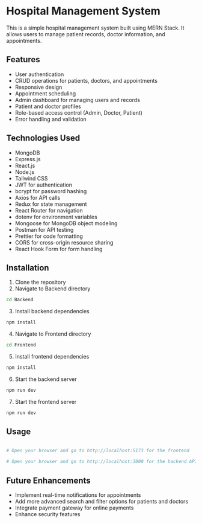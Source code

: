# Hospital Management System

This is a simple hospital management system built using MERN Stack. It allows users to manage patient records, doctor information, and appointments.

## Features

- User authentication
- CRUD operations for patients, doctors, and appointments
- Responsive design
- Appointment scheduling
- Admin dashboard for managing users and records
- Patient and doctor profiles
- Role-based access control (Admin, Doctor, Patient)
- Error handling and validation

## Technologies Used

- MongoDB
- Express.js
- React.js
- Node.js
- Tailwind CSS
- JWT for authentication
- bcrypt for password hashing
- Axios for API calls
- Redux for state management
- React Router for navigation
- dotenv for environment variables
- Mongoose for MongoDB object modeling
- Postman for API testing
- Prettier for code formatting
- CORS for cross-origin resource sharing
- React Hook Form for form handling

## Installation

1. Clone the repository
2. Navigate to Backend directory

```bash
cd Backend
```

3. Install backend dependencies

```bash
npm install
```

4. Navigate to Frontend directory

```bash
cd Frontend
```

5. Install frontend dependencies

```bash
npm install
```

6. Start the backend server

```bash
npm run dev
```

7. Start the frontend server

```bash
npm run dev
```

## Usage

```bash

# Open your browser and go to http://localhost:5173 for the frontend

# Open your browser and go to http://localhost:3000 for the backend API
```

## Future Enhancements

- Implement real-time notifications for appointments
- Add more advanced search and filter options for patients and doctors
- Integrate payment gateway for online payments
- Enhance security features
